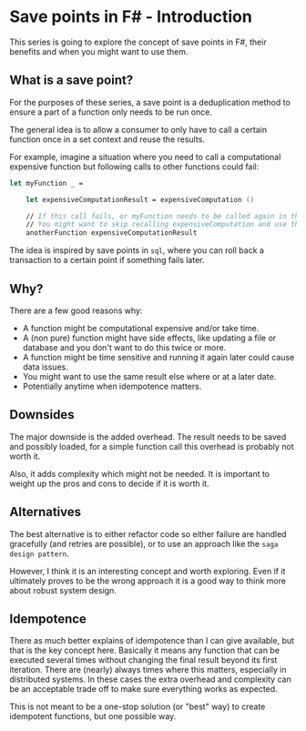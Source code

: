 ﻿<meta name="daria:article_id" content="save_points_in_fsharp_part_1">
<meta name="daria:title" content="Part 1">
<meta name="daria:title_slug" content="part_1">
<meta name="daria:order" content="0">
<meta name="daria:created_on" content="2022-06-19">
<meta name="daria:tags" content="fsharp">
<meta name="daria:image_id" content="pine-watt-2Hzmz15wGik-unsplash">

# Save points in F# - Introduction

This series is going to explore the concept of save points in F#, their benefits and when you might want to use them.

## What is a save point?

For the purposes of these series, a save point is a deduplication method to ensure a part of a function only needs to be run once.

The general idea is to allow a consumer to only have to call a certain function once in a set context and reuse the results.

For example, imagine a situation where you need to call a computational expensive function but following calls to other functions could fail:

```fsharp
let myFunction _ =

    let expensiveComputationResult = expensiveComputation ()

    // If this call fails, or myFunction needs to be called again in the same context.
    // You might want to skip recalling expensiveComputation and use the result already returned.    
    anotherFunction expensiveComputationResult
```

The idea is inspired by save points in `sql`, where you can roll back a transaction to a certain point if something fails later.

## Why?

There are a few good reasons why:

* A function might be computational expensive and/or take time.
* A (non pure) function might have side effects, like updating a file or database and you don't want to do this twice or more.
* A function might be time sensitive and running it again later could cause data issues.
* You might want to use the same result else where or at a later date.
* Potentially anytime when idempotence matters.

## Downsides

The major downside is the added overhead. The result needs to be saved and possibly loaded, 
for a simple function call this overhead is probably not worth it.

Also, it adds complexity which might not be needed. It is important to weight up the pros and cons to decide if it is worth it.

## Alternatives

The best alternative is to either refactor code so either failure are handled gracefully (and retries are possible),
or to use an approach like the `saga design pattern`.

However, I think it is an interesting concept and worth exploring. 
Even if it ultimately proves to be the wrong approach it is a good way to think more about robust system design.

## Idempotence

There as much better explains of idempotence than I can give available, but that is the key concept here.
Basically it means any function that can be executed several times without changing the final result beyond its first iteration.
There are (nearly) always times where this matters, especially in distributed systems.
In these cases the extra overhead and complexity can be an acceptable trade off to make sure everything works as expected.

This is not meant to be a one-stop solution (or "best" way) to create idempotent functions, but one possible way.